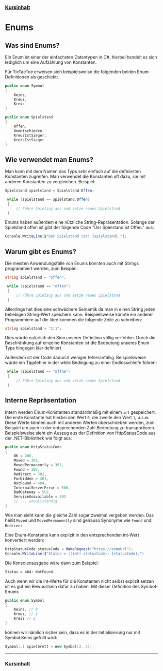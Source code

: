 ### [Kursinhalt](../README.md)

Enums
======

Was sind Enums?
---------------

Ein Enum ist einer der einfachsten Datentypen in C#, hierbei handelt es sich lediglich um eine Aufzählung von Konstanten.

Für TicTacToe erweisen sich beispielsweise die folgenden beiden Enum-Definitionen als geschickt:

```cs
public enum Symbol 
{
    Keins,
    Kreuz,
    Kreis
}
```

```cs
public enum Spielstand
{
    Offen,
    Unentschieden,
    KreuzIstSieger,
    KreisIstSieger
}
```


Wie verwendet man Enums?
-------------------------

Man kann mit dem Namen des Typs sehr einfach auf die definierten Konstanten zugreifen. Man verwendet die Konstanten oft dazu, sie mit anderen Konstanten zu vergleichen. Beispiel:

```cs
Spielstand spielstand = Spielstand.Offen;

 while (spielstand == Spielstand.Offen)
 {
     // Führe Spielzug aus und setze neuen Spielstand.
 }
```

Enums haben außerdem eine nützliche String-Repräsentation. Solange der Spielstand offen ist gibt der folgende Code "Der Spielstand ist Offen." aus:

```cs
Console.WriteLine($"Der Spielstand ist: {spielstand}."); 
```


Warum gibt es Enums?
--------------------

Die meisten Anwendungsfälle von Enums könnten auch mit Strings programmiert werden, zum Beispiel:

```cs
string spielstand = "offen";

 while (spielstand == "offen")
 {
     // Führe Spielzug aus und setze neuen Spielstand.
 }
```

Allerdings hat dies eine schwächere Semantik da man in einen String jeden beliebigen String-Wert speichern kann. Beispielsweise könnte ein anderer Programmiere auf die Idee kommen die folgende Zeile zu schreiben: 

```cs
string spielstand = "2:1";
```

Dies würde natürlich den Sinn unserer Definition völlig verfehlen. Durch die Beschränkung auf einzelne Konstanten ist die Bedeutung unseres Enum Typs hingegen klar definiert.

Außerdem ist der Code dadurch weniger fehleranfällig. Beispielsweise würde ein Tippfehler in der while Bedingung zu einer Endlosschleife führen:

```cs
 while (spielstand == "offne")
 {
     // Führe Spielzug aus und setze neuen Spielstand.
 }
```

Interne Repräsentation
----------------------

Intern werden Enum-Konstanten standardmäßig mit einem `int` gespeichert. Die erste Konstante hat hierbei den Wert `0`, die zweite den Wert `1`, u.s.w. Diese Werte können auch mit anderen Werten überschrieben werden, zum Beispiel um auch in der entsprechenden Zahl Bedeutung zu transportieren. Beispielsweise sieht ein Auszug aus der Definition von HttpStatusCode aus der .NET-Bibliothek wie folgt aus:

```cs
public enum HttpStatusCode
{
    OK = 200,
    Moved = 301,
    MovedPermanently = 301,
    Found = 302,
    Redirect = 302,
    Forbidden = 403,
    NotFound = 404,
    InternalServerError = 500,
    BadGateway = 502,
    ServiceUnavailable = 503
    // ... unvollständig
}
```

Wie man sieht kann die gleiche Zahl sogar zweimal vergeben werden. Das heißt `Moved` und `MovedPermanently` sind genauso Synonyme wie `Found` und `Redirect`. 

Eine Enum-Konstante kann explizit in den entsprechenden int-Wert konvertiert werden:

```cs
HttpStatusCode statusCode = MakeRequest("https://someUrl");
Console.WriteLine($"Status = {(int) statusCode}: {statusCode}.")
```

Die Konsolenausgabe wäre dann zum Beispiel:

```sh
Status = 404: NotFound.
```

Auch wenn wir die int-Werte für die Konstanten nicht selbst explizit setzen ist es gut ein Bewusstsein dafür zu haben. Mit dieser Definition des Symbol-Enums

```cs
public enum Symbol 
{
    Keins, // 0
    Kreuz, // 1
    Kreis // 2
}
```

können wir nämlich sicher sein, dass es in der Initialisierung nur mit Symbol.Keins gefüllt wird:

```cs
Symbol[,] spielbrett = new Symbol[3, 3];
```





---
### [Kursinhalt](../README.md)